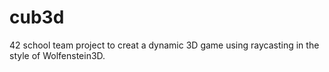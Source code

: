 # cub3d

42 school team project to creat a dynamic 3D game using raycasting in the style of Wolfenstein3D.
